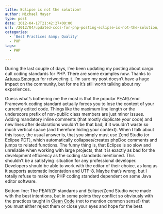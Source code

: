 ```yaml
---
title: Eclipse is not the solution!
author: Michael Mayer
type: post
date: 2012-04-17T21:42:27+00:00
url: /2012/04/updated-cccs-for-php-posting-eclipse-is-not-the-solution/
categories:
  - 'Best Practices &amp; Quality'
  - PHP
tags:
  - PHP

---
```

During the last couple of days, I&#8217;ve been updating my posting about cargo cult coding standards for PHP. There are some examples now. Thanks to [Arturas Smorgun][1] for retweeting it. I&#8217;m sure my post doesn&#8217;t have a huge impact on the community, but for me it&#8217;s still worth talking about my experiences.

Guess what&#8217;s bothering me the most is that the popular PEAR/Zend Framework coding standard actually forces you to lose the context of your currently edited code. Things like the maximum line length or the underscore prefix of non-public class members are just minor issues. Adding mandatory inline comments (that mostly duplicate your code) and new lines after declarations wouldn&#8217;t be that bad, if it wouldn&#8217;t waste so much vertical space (and therefore hiding your context). When I talk about this issue, the usual answer is, that you simply must use Zend Studio (or Eclipse PDT), which automatically collapses/creates phpDoc comments and jumps to related functions. The funny thing is, that Eclipse is so slow and unreliable when working with large projects, that it is exactly as bad for the development efficiency as the coding standards mentioned. This shouldn&#8217;t be a satisfying  situation for any professional developer. Developers should be able to work with the editor of their choice, as long as it supports automatic indentation and UTF-8. Maybe that&#8217;s wrong, but I totally refuse to make my PHP coding standard dependent on some Java editor software.

Bottom line: The PEAR/ZF standards and Eclipse/Zend Studio were made with the best intentions, but in some points they conflict so obviously with the practices taught in [Clean Code][2] (not to mention common sense!) that you must either reject them or close your eyes and hope for the best.

 [1]: https://twitter.com/#!/asarturas
 [2]: http://www.amazon.com/Clean-Code-Handbook-Software-Craftsmanship/dp/0132350882/